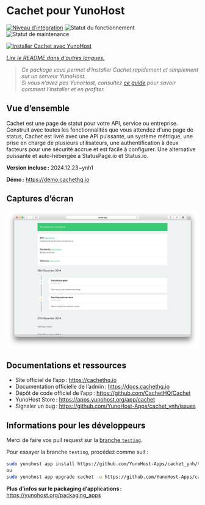<!--
Nota bene : ce README est automatiquement généré par <https://github.com/YunoHost/apps/tree/master/tools/readme_generator>
Il NE doit PAS être modifié à la main.
-->

# Cachet pour YunoHost

[![Niveau d’intégration](https://apps.yunohost.org/badge/integration/cachet)](https://ci-apps.yunohost.org/ci/apps/cachet/)
![Statut du fonctionnement](https://apps.yunohost.org/badge/state/cachet)
![Statut de maintenance](https://apps.yunohost.org/badge/maintained/cachet)

[![Installer Cachet avec YunoHost](https://install-app.yunohost.org/install-with-yunohost.svg)](https://install-app.yunohost.org/?app=cachet)

*[Lire le README dans d'autres langues.](./ALL_README.md)*

> *Ce package vous permet d’installer Cachet rapidement et simplement sur un serveur YunoHost.*  
> *Si vous n’avez pas YunoHost, consultez [ce guide](https://yunohost.org/install) pour savoir comment l’installer et en profiter.*

## Vue d’ensemble

Cachet est une page de statut pour votre API, service ou entreprise. Construit avec toutes les fonctionnalités que vous attendez d'une page de status, Cachet est livré avec une API puissante, un système métrique, une prise en charge de plusieurs utilisateurs, une authentification à deux facteurs pour une sécurité accrue et est facile à configurer. Une alternative puissante et auto-hébergée à StatusPage.io et Status.io.

**Version incluse :** 2024.12.23~ynh1

**Démo :** <https://demo.cachethq.io>

## Captures d’écran

![Capture d’écran de Cachet](./doc/screenshots/main-interface.png)

## Documentations et ressources

- Site officiel de l’app : <https://cachethq.io>
- Documentation officielle de l’admin : <https://docs.cachethq.io>
- Dépôt de code officiel de l’app : <https://github.com/CachetHQ/Cachet>
- YunoHost Store : <https://apps.yunohost.org/app/cachet>
- Signaler un bug : <https://github.com/YunoHost-Apps/cachet_ynh/issues>

## Informations pour les développeurs

Merci de faire vos pull request sur la [branche `testing`](https://github.com/YunoHost-Apps/cachet_ynh/tree/testing).

Pour essayer la branche `testing`, procédez comme suit :

```bash
sudo yunohost app install https://github.com/YunoHost-Apps/cachet_ynh/tree/testing --debug
ou
sudo yunohost app upgrade cachet -u https://github.com/YunoHost-Apps/cachet_ynh/tree/testing --debug
```

**Plus d’infos sur le packaging d’applications :** <https://yunohost.org/packaging_apps>

